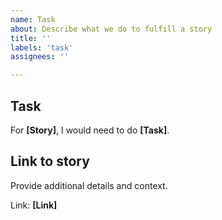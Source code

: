 ```yaml
---
name: Task
about: Describe what we do to fulfill a story
title: ''
labels: 'task'
assignees: ''

---
```


## Task
For **[Story]**, I would need to do **[Task]**.

## Link to story
Provide additional details and context.

Link: **[Link]**